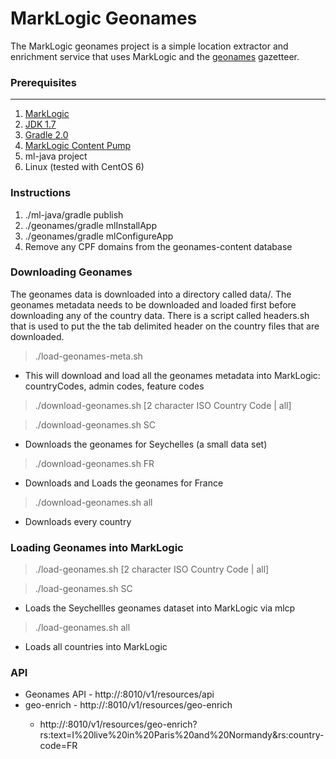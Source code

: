 MarkLogic Geonames
==========
The MarkLogic geonames project is a simple location extractor and enrichment service that uses MarkLogic and the [geonames](www.geonames.org) gazetteer.  

### Prerequisites
--------
1. [MarkLogic](http://developer.marklogic.com/products)
2. [JDK 1.7](http://www.oracle.com/technetwork/java/javase/downloads/jdk7-downloads-1880260.html) 
3. [Gradle 2.0](http://www.gradle.org/downloads)
4. [MarkLogic Content Pump](http://developer.marklogic.com/products)
5. ml-java project
6. Linux (tested with CentOS 6)

### Instructions
1. ./ml-java/gradle publish
2. ./geonames/gradle mlInstallApp
3. ./geonames/gradle mlConfigureApp
4. Remove any CPF domains from the geonames-content database

### Downloading Geonames

The geonames data is downloaded into a directory called data/.  The geonames metadata needs to be downloaded and loaded first before downloading any of the country data.  There is a script called headers.sh that is used to put the the tab delimited header on the country files that are downloaded.  

> ./load-geonames-meta.sh
 * This will download and load all the geonames metadata into MarkLogic: countryCodes, admin codes, feature codes

> ./download-geonames.sh [2 character ISO Country Code | all]

> ./download-geonames.sh SC  
 * Downloads the geonames for Seychelles (a small data set)

> ./download-geonames.sh FR
 * Downloads and Loads the geonames for France

> ./download-geonames.sh all
 * Downloads every country

### Loading Geonames into MarkLogic

> ./load-geonames.sh [2 character ISO Country Code | all]

> ./load-geonames.sh SC 
 * Loads the Seychellles geonames dataset into MarkLogic via mlcp

> ./load-geonames.sh all
 * Loads all countries into MarkLogic

### API
* Geonames API - http://<HOST>:8010/v1/resources/api
* geo-enrich - http://<host>:8010/v1/resources/geo-enrich
  * http://<host>:8010/v1/resources/geo-enrich?rs:text=I%20live%20in%20Paris%20and%20Normandy&rs:country-code=FR
